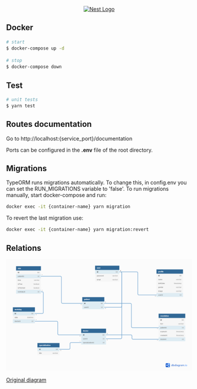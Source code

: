 <p align="center">
  <a href="http://nestjs.com/" target="blank"><img src="https://nestjs.com/img/logo_text.svg" width="320" alt="Nest Logo" /></a>
</p>

[circleci-image]: https://img.shields.io/circleci/build/github/nestjs/nest/master?token=abc123def456
[circleci-url]: https://circleci.com/gh/nestjs/nest

## Docker

```bash
# start
$ docker-compose up -d

# stop
$ docker-compose down
```

## Test

```bash
# unit tests
$ yarn test
```

## Routes documentation

Go to http://localhost:{service_port}/documentation

Ports can be configured in the <b>.env</b> file of the root directory.

## Migrations

TypeORM runs migrations automatically. To change this, in config.env you can set the RUN_MIGRATIONS variable to 'false'.
To run migrations manually, start docker-compose and run:

```bash
docker exec -it {container-name} yarn migration
```

To revert the last migration use:

```bash
docker exec -it {container-name} yarn migration:revert
```

## Relations

![relations](/images/relations.png?raw=true)

[Original diagram](https://dbdiagram.io/d/61671337940c4c4eec93f8b0)
